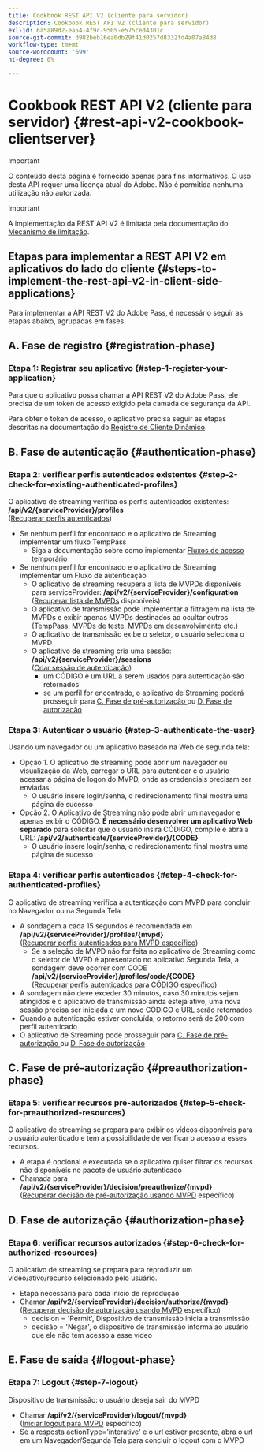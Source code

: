 ```yaml
---
title: Cookbook REST API V2 (cliente para servidor)
description: Cookbook REST API V2 (cliente para servidor)
exl-id: 6a5a89d2-ea54-4f9c-9505-e575ced4301c
source-git-commit: d982beb16ea0db29f41d0257d8332fd4a07a84d8
workflow-type: tm+mt
source-wordcount: '699'
ht-degree: 0%

---
```


# Cookbook REST API V2 (cliente para servidor) {#rest-api-v2-cookbook-clientserver}

>[!IMPORTANT]
>
> O conteúdo desta página é fornecido apenas para fins informativos. O uso desta API requer uma licença atual do Adobe. Não é permitida nenhuma utilização não autorizada.

>[!IMPORTANT]
>
> A implementação da REST API V2 é limitada pela documentação do [Mecanismo de limitação](/help/authentication/integration-guide-programmers/throttling-mechanism.md).

## Etapas para implementar a REST API V2 em aplicativos do lado do cliente {#steps-to-implement-the-rest-api-v2-in-client-side-applications}

Para implementar a API REST V2 do Adobe Pass, é necessário seguir as etapas abaixo, agrupadas em fases.

## A. Fase de registro {#registration-phase}

### Etapa 1: Registrar seu aplicativo {#step-1-register-your-application}

Para que o aplicativo possa chamar a API REST V2 do Adobe Pass, ele precisa de um token de acesso exigido pela camada de segurança da API.

Para obter o token de acesso, o aplicativo precisa seguir as etapas descritas na documentação do [Registro de Cliente Dinâmico](../../rest-api-dcr/apis/dynamic-client-registration-apis-retrieve-access-token.md).

## B. Fase de autenticação {#authentication-phase}

### Etapa 2: verificar perfis autenticados existentes {#step-2-check-for-existing-authenticated-profiles}

O aplicativo de streaming verifica os perfis autenticados existentes: <b>/api/v2/{serviceProvider}/profiles</b><br>
([Recuperar perfis autenticados](../apis/profiles-apis/rest-api-v2-profiles-apis-retrieve-profiles.md))

* Se nenhum perfil for encontrado e o aplicativo de Streaming implementar um fluxo TempPass
   * Siga a documentação sobre como implementar [Fluxos de acesso temporário](../flows/temporary-access-flows/rest-api-v2-access-temporary-flows.md)
* Se nenhum perfil for encontrado e o aplicativo de Streaming implementar um Fluxo de autenticação
   * O aplicativo de streaming recupera a lista de MVPDs disponíveis para serviceProvider: <b>/api/v2/{serviceProvider}/configuration</b><br>
([Recuperar lista de MVPDs](../apis/configuration-apis/rest-api-v2-configuration-apis-retrieve-configuration-for-specific-service-provider.md) disponíveis)
   * O aplicativo de transmissão pode implementar a filtragem na lista de MVPDs e exibir apenas MVPDs destinados ao ocultar outros (TempPass, MVPDs de teste, MVPDs em desenvolvimento etc.)
   * O aplicativo de transmissão exibe o seletor, o usuário seleciona o MVPD
   * O aplicativo de streaming cria uma sessão: <b>/api/v2/{serviceProvider}/sessions</b><br>
([Criar sessão de autenticação](../apis/sessions-apis/rest-api-v2-sessions-apis-create-authentication-session.md))<br>
      * um CÓDIGO e um URL a serem usados para autenticação são retornados
      * se um perfil for encontrado, o aplicativo de Streaming poderá prosseguir para <a href="#preauthorization-phase">C. Fase de pré-autorização </a> ou <a href="#authorization-phase">D. Fase de autorização</a>

### Etapa 3: Autenticar o usuário {#step-3-authenticate-the-user}

Usando um navegador ou um aplicativo baseado na Web de segunda tela:

* Opção 1. O aplicativo de streaming pode abrir um navegador ou visualização da Web, carregar o URL para autenticar e o usuário acessar a página de logon do MVPD, onde as credenciais precisam ser enviadas
   * O usuário insere login/senha, o redirecionamento final mostra uma página de sucesso
* Opção 2. O Aplicativo de Streaming não pode abrir um navegador e apenas exibir o CÓDIGO. <b>É necessário desenvolver um aplicativo Web separado</b> para solicitar que o usuário insira CÓDIGO, compile e abra a URL: <b>/api/v2/authenticate/{serviceProvider}/{CODE}</b>
   * O usuário insere login/senha, o redirecionamento final mostra uma página de sucesso

### Etapa 4: verificar perfis autenticados {#step-4-check-for-authenticated-profiles}

O aplicativo de streaming verifica a autenticação com MVPD para concluir no Navegador ou na Segunda Tela

* A sondagem a cada 15 segundos é recomendada em <b>/api/v2/{serviceProvider}/profiles/{mvpd}</b><br>
([Recuperar perfis autenticados para MVPD específico](../apis/profiles-apis/rest-api-v2-profiles-apis-retrieve-profile-for-specific-mvpd.md))
   * Se a seleção de MVPD não for feita no aplicativo de Streaming como o seletor de MVPD é apresentado no aplicativo Segunda Tela, a sondagem deve ocorrer com CODE <b>/api/v2/{serviceProvider}/profiles/code/{CODE}</b><br>
([Recuperar perfis autenticados para CÓDIGO específico](../apis/profiles-apis/rest-api-v2-profiles-apis-retrieve-profile-for-specific-code.md))
* A sondagem não deve exceder 30 minutos, caso 30 minutos sejam atingidos e o aplicativo de transmissão ainda esteja ativo, uma nova sessão precisa ser iniciada e um novo CÓDIGO e URL serão retornados
* Quando a autenticação estiver concluída, o retorno será de 200 com perfil autenticado
* O aplicativo de Streaming pode prosseguir para <a href="#preauthorization-phase">C. Fase de pré-autorização </a> ou <a href="#authorization-phase">D. Fase de autorização</a>

## C. Fase de pré-autorização {#preauthorization-phase}

### Etapa 5: verificar recursos pré-autorizados {#step-5-check-for-preauthorized-resources}

O aplicativo de streaming se prepara para exibir os vídeos disponíveis para o usuário autenticado e tem a possibilidade de verificar o
acesso a esses recursos.

* A etapa é opcional e executada se o aplicativo quiser filtrar os recursos não disponíveis no pacote de usuário autenticado
* Chamada para <b>/api/v2/{serviceProvider}/decision/preauthorize/{mvpd}</b><br>
([Recuperar decisão de pré-autorização usando MVPD](../apis/decisions-apis/rest-api-v2-decisions-apis-retrieve-preauthorization-decisions-using-specific-mvpd.md) específico)

## D. Fase de autorização {#authorization-phase}

### Etapa 6: verificar recursos autorizados {#step-6-check-for-authorized-resources}

O aplicativo de streaming se prepara para reproduzir um vídeo/ativo/recurso selecionado pelo usuário.

* Etapa necessária para cada início de reprodução
* Chamar <b>/api/v2/{serviceProvider}/decision/authorize/{mvpd}</b><br>
([Recuperar decisão de autorização usando MVPD](../apis/decisions-apis/rest-api-v2-decisions-apis-retrieve-authorization-decisions-using-specific-mvpd.md) específico)
   * decision = &#39;Permit&#39;, Dispositivo de transmissão inicia a transmissão
   * decisão = &#39;Negar&#39;, o dispositivo de transmissão informa ao usuário que ele não tem acesso a esse vídeo

## E. Fase de saída {#logout-phase}

### Etapa 7: Logout {#step-7-logout}

Dispositivo de transmissão: o usuário deseja sair do MVPD

* Chamar <b>/api/v2/{serviceProvider}/logout/{mvpd}</b><br>
([Iniciar logout para MVPD](../apis/logout-apis/rest-api-v2-logout-apis-initiate-logout-for-specific-mvpd.md) específico)
* Se a resposta actionType=&#39;interative&#39; e o url estiver presente, abra o url em um Navegador/Segunda Tela para concluir o logout com o MVPD
